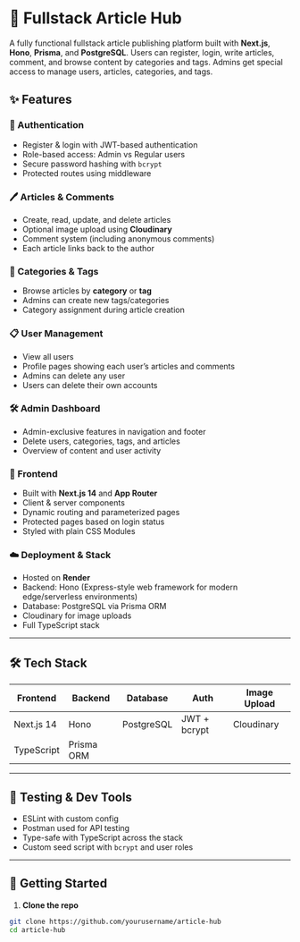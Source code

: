 # 📰 Fullstack Article Hub

A fully functional fullstack article publishing platform built with **Next.js**, **Hono**, **Prisma**, and **PostgreSQL**. Users can register, login, write articles, comment, and browse content by categories and tags. Admins get special access to manage users, articles, categories, and tags.

## ✨ Features

### 🔐 Authentication
- Register & login with JWT-based authentication
- Role-based access: Admin vs Regular users
- Secure password hashing with `bcrypt`
- Protected routes using middleware

### 🖊️ Articles & Comments
- Create, read, update, and delete articles
- Optional image upload using **Cloudinary**
- Comment system (including anonymous comments)
- Each article links back to the author

### 🧭 Categories & Tags
- Browse articles by **category** or **tag**
- Admins can create new tags/categories
- Category assignment during article creation

### 📋 User Management
- View all users
- Profile pages showing each user’s articles and comments
- Admins can delete any user
- Users can delete their own accounts

### 🛠️ Admin Dashboard
- Admin-exclusive features in navigation and footer
- Delete users, categories, tags, and articles
- Overview of content and user activity

### 🎨 Frontend
- Built with **Next.js 14** and **App Router**
- Client & server components
- Dynamic routing and parameterized pages
- Protected pages based on login status
- Styled with plain CSS Modules

### ☁️ Deployment & Stack
- Hosted on **Render**
- Backend: Hono (Express-style web framework for modern edge/serverless environments)
- Database: PostgreSQL via Prisma ORM
- Cloudinary for image uploads
- Full TypeScript stack

---

## 🛠️ Tech Stack

| Frontend     | Backend     | Database     | Auth          | Image Upload |
|--------------|-------------|--------------|---------------|--------------|
| Next.js 14   | Hono        | PostgreSQL   | JWT + bcrypt  | Cloudinary   |
| TypeScript   | Prisma ORM  |              |               |              |

---

## 🧪 Testing & Dev Tools
- ESLint with custom config
- Postman used for API testing
- Type-safe with TypeScript across the stack
- Custom seed script with `bcrypt` and user roles

---

## 🚀 Getting Started

1. **Clone the repo**
```bash
git clone https://github.com/yourusername/article-hub
cd article-hub
